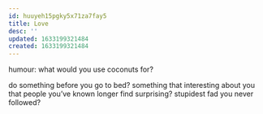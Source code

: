 ```yaml
---
id: huuyeh15pgky5x71za7fay5
title: Love
desc: ''
updated: 1633199321484
created: 1633199321484
---
```


humour: what would you use coconuts for?

do something before you go to bed?
something that interesting about you that people you’ve known longer find surprising?
stupidest fad you never followed?
